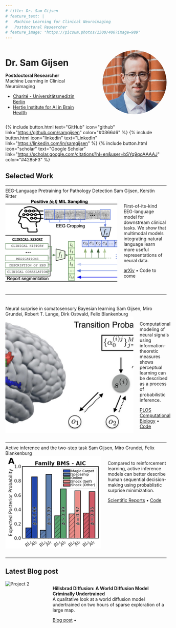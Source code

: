 ```yaml
---
# title: Dr. Sam Gijsen
# feature_text: |
#   Machine Learning for Clinical Neuroimaging
#   Postdoctoral Researcher
# feature_image: "https://picsum.photos/1300/400?image=989"
---
```


<div style="display: flex; align-items: center; gap: 20px; margin-bottom: 1em;">
  <div>
    <h1 style="margin-bottom: 0.2em;">Dr. Sam Gijsen</h1>
    <p><strong>Postdoctoral Researcher</strong> 
    <br>Machine Learning in Clinical Neuroimaging<br>
    <ul style="margin-top: 0.3em;">
      <li><a href="https://psychiatrie-psychotherapie.charite.de/en/research/translation_and_neurotechnology/machine_learning">Charité - Universitätsmedizin Berlin</a></li>
      <li><a href="https://hertie.ai/machine-learning">Hertie Institute for AI in Brain Health</a></li>
    </ul></p>
  </div>
  <img src="/assets/profile_pic.jpg" alt="Dr. Sam Gijsen" style="width: 200px; height: 200px; border-radius: 50%; object-fit: cover; margin-left: 2em;">
</div>

{% include button.html text="GitHub" icon="github" link="https://github.com/samgijsen" color="#0366d6" %} {% include button.html icon="linkedin" text="LinkedIn" link="https://linkedin.com/in/samgijsen" %} {% include button.html icon="scholar" text="Google Scholar" link="https://scholar.google.com/citations?hl=en&user=bSYq9qoAAAAJ" color="#4285F3" %}

## Selected Work
<hr style="margin: 0.5em 0;">

<div class="title-compact">
  EEG-Language Pretraining for Pathology Detection
  <span>Sam Gijsen, Kerstin Ritter</span>
</div>
<div style="display: flex; gap: 20px; margin-bottom: 2em;">
  <img src="/assets/papers/ELM.png" alt="Project 2" style="width: 350px; object-fit: cover;">
  <div>
    <p>First-of-its-kind EEG-language model for downstream clinical tasks. We show that multimodal models integrating natural language learn more useful representations of neural data.</p>
    <p>
      <a href="https://arxiv.org/abs/2409.07480">arXiv</a> •
      <a >Code to come</a>
    </p>
  </div>
</div>

<hr style="margin: 2.5em 0;">

<div class="title-compact">
  Neural surprise in somatosensory Bayesian learning
  <span>Sam Gijsen, Miro Grundei, Robert T. Lange, Dirk Ostwald, Felix Blankenburg</span>
</div>
<div style="display: flex; gap: 20px; margin-bottom: 2em;">
  <img src="/assets/papers/neural_surprise.png" alt="Project 2" style="width: 400px; object-fit: cover;">
  <div>
    <p>Computational modeling of neural signals using information-theoretic measures shows perceptual learning can be described as a process of probabilistic inference.</p>
    <p>
      <a href="https://journals.plos.org/ploscompbiol/article?id=10.1371/journal.pcbi.1008068">PLOS Computational Biology</a> • 
      <a href="https://github.com/SamGijsen/SurpriseInSomesthesis">Code</a> 
    </p>
  </div>
</div>

<hr style="margin: 0.5em 0;">

<div class="title-compact">
  Active inference and the two-step task
  <span>Sam Gijsen, Miro Grundei, Felix Blankenburg</span>
</div>
<div style="display: flex; gap: 20px; margin-bottom: 2em;">
  <img src="/assets/papers/twostep.png" alt="Project 2" style="width: 300px; object-fit: cover;">
  <div>
    <p>Compared to reinforcement learning, active inference models can better describe human sequential decision-making using probablistic surprise minimization.</p>
    <p>
      <a href="https://www.nature.com/articles/s41598-022-21766-4">Scientific Reports</a> • 
      <a href="https://github.com/SamGijsen/AI2step">Code</a> 
    </p>
  </div>
</div>

<hr style="margin: 0.5em 0;">

## Latest Blog post

<!-- <div class="title-compact">
  World Diffusion
</div> -->

<div style="display: flex; gap: 20px; margin-bottom: 2em;">
  <img src="/assets/HillsbradDiffusion/morph_15fps.gif" alt="Project 2" style="width: 256px; object-fit: cover;">
  <div>
    <p><strong>Hillsbrad Diffusion: A World Diffusion Model Criminally Undertrained</strong><br> A qualitative look at a world diffusion model undertrained on two hours of sparse exploration of a large map.</p>
    <p>
      <a href="https://samgijsen.github.io/blog/2025/01/27/HillsbradDiffusion">Blog post</a> •
      <!-- <a href="https://github.com/SamGijsen/HillsbradDiffusion">Code</a> -->
    </p>
  </div>
</div>